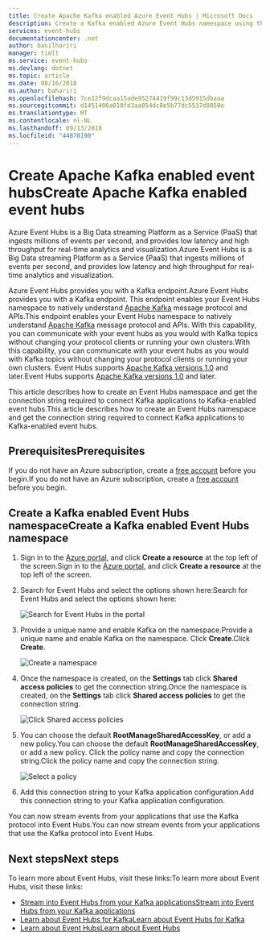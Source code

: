```yaml
---
title: Create Apache Kafka enabled Azure Event Hubs | Microsoft Docs
description: Create a Kafka enabled Azure Event Hubs namespace using the Azure portal
services: event-hubs
documentationcenter: .net
author: basilhariri
manager: timlt
ms.service: event-hubs
ms.devlang: dotnet
ms.topic: article
ms.date: 08/16/2018
ms.author: bahariri
ms.openlocfilehash: 7ce12f9dcaa15ade95274419f99c13d5915dbaaa
ms.sourcegitcommit: d1451406a010fd3aa854dc8e5b77dc5537d8050e
ms.translationtype: MT
ms.contentlocale: nl-NL
ms.lasthandoff: 09/13/2018
ms.locfileid: "44870190"
---
```

# <a name="create-apache-kafka-enabled-event-hubs"></a><span data-ttu-id="e0895-103">Create Apache Kafka enabled event hubs</span><span class="sxs-lookup"><span data-stu-id="e0895-103">Create Apache Kafka enabled event hubs</span></span>

<span data-ttu-id="e0895-104">Azure Event Hubs is a Big Data streaming Platform as a Service (PaaS) that ingests millions of events per second, and provides low latency and high throughput for real-time analytics and visualization.</span><span class="sxs-lookup"><span data-stu-id="e0895-104">Azure Event Hubs is a Big Data streaming Platform as a Service (PaaS) that ingests millions of events per second, and provides low latency and high throughput for real-time analytics and visualization.</span></span>

<span data-ttu-id="e0895-105">Azure Event Hubs provides you with a Kafka endpoint.</span><span class="sxs-lookup"><span data-stu-id="e0895-105">Azure Event Hubs provides you with a Kafka endpoint.</span></span> <span data-ttu-id="e0895-106">This endpoint enables your Event Hubs namespace to natively understand [Apache Kafka](https://kafka.apache.org/intro) message protocol and APIs.</span><span class="sxs-lookup"><span data-stu-id="e0895-106">This endpoint enables your Event Hubs namespace to natively understand [Apache Kafka](https://kafka.apache.org/intro) message protocol and APIs.</span></span> <span data-ttu-id="e0895-107">With this capability, you can communicate with your event hubs as you would with Kafka topics without changing your protocol clients or running your own clusters.</span><span class="sxs-lookup"><span data-stu-id="e0895-107">With this capability, you can communicate with your event hubs as you would with Kafka topics without changing your protocol clients or running your own clusters.</span></span> <span data-ttu-id="e0895-108">Event Hubs supports [Apache Kafka versions 1.0](https://kafka.apache.org/10/documentation.html) and later.</span><span class="sxs-lookup"><span data-stu-id="e0895-108">Event Hubs supports [Apache Kafka versions 1.0](https://kafka.apache.org/10/documentation.html) and later.</span></span>

<span data-ttu-id="e0895-109">This article describes how to create an Event Hubs namespace and get the connection string required to connect Kafka applications to Kafka-enabled event hubs.</span><span class="sxs-lookup"><span data-stu-id="e0895-109">This article describes how to create an Event Hubs namespace and get the connection string required to connect Kafka applications to Kafka-enabled event hubs.</span></span>

## <a name="prerequisites"></a><span data-ttu-id="e0895-110">Prerequisites</span><span class="sxs-lookup"><span data-stu-id="e0895-110">Prerequisites</span></span>

<span data-ttu-id="e0895-111">If you do not have an Azure subscription, create a [free account](https://azure.microsoft.com/free/?ref=microsoft.com&utm_source=microsoft.com&utm_medium=docs&utm_campaign=visualstudio) before you begin.</span><span class="sxs-lookup"><span data-stu-id="e0895-111">If you do not have an Azure subscription, create a [free account](https://azure.microsoft.com/free/?ref=microsoft.com&utm_source=microsoft.com&utm_medium=docs&utm_campaign=visualstudio) before you begin.</span></span>

## <a name="create-a-kafka-enabled-event-hubs-namespace"></a><span data-ttu-id="e0895-112">Create a Kafka enabled Event Hubs namespace</span><span class="sxs-lookup"><span data-stu-id="e0895-112">Create a Kafka enabled Event Hubs namespace</span></span>

1. <span data-ttu-id="e0895-113">Sign in to the [Azure portal][Azure portal], and click **Create a resource** at the top left of the screen.</span><span class="sxs-lookup"><span data-stu-id="e0895-113">Sign in to the [Azure portal][Azure portal], and click **Create a resource** at the top left of the screen.</span></span>

2. <span data-ttu-id="e0895-114">Search for Event Hubs and select the options shown here:</span><span class="sxs-lookup"><span data-stu-id="e0895-114">Search for Event Hubs and select the options shown here:</span></span>
    
    ![Search for Event Hubs in the portal](./media/event-hubs-create-kafka-enabled/event-hubs-create-event-hubs.png)
 
3. <span data-ttu-id="e0895-116">Provide a unique name and enable Kafka on the namespace.</span><span class="sxs-lookup"><span data-stu-id="e0895-116">Provide a unique name and enable Kafka on the namespace.</span></span> <span data-ttu-id="e0895-117">Click **Create**.</span><span class="sxs-lookup"><span data-stu-id="e0895-117">Click **Create**.</span></span>
    
    ![Create a namespace](./media/event-hubs-create-kafka-enabled/create-kafka-namespace.png)
 
4. <span data-ttu-id="e0895-119">Once the namespace is created, on the **Settings** tab click **Shared access policies** to get the connection string.</span><span class="sxs-lookup"><span data-stu-id="e0895-119">Once the namespace is created, on the **Settings** tab click **Shared access policies** to get the connection string.</span></span>

    ![Click Shared access policies](./media/event-hubs-create/create-event-hub7.png)

5. <span data-ttu-id="e0895-121">You can choose the default **RootManageSharedAccessKey**, or add a new policy.</span><span class="sxs-lookup"><span data-stu-id="e0895-121">You can choose the default **RootManageSharedAccessKey**, or add a new policy.</span></span> <span data-ttu-id="e0895-122">Click the policy name and copy the connection string.</span><span class="sxs-lookup"><span data-stu-id="e0895-122">Click the policy name and copy the connection string.</span></span> 
    
    ![Select a policy](./media/event-hubs-create/create-event-hub8.png)
 
6. <span data-ttu-id="e0895-124">Add this connection string to your Kafka application configuration.</span><span class="sxs-lookup"><span data-stu-id="e0895-124">Add this connection string to your Kafka application configuration.</span></span>

<span data-ttu-id="e0895-125">You can now stream events from your applications that use the Kafka protocol into Event Hubs.</span><span class="sxs-lookup"><span data-stu-id="e0895-125">You can now stream events from your applications that use the Kafka protocol into Event Hubs.</span></span>

## <a name="next-steps"></a><span data-ttu-id="e0895-126">Next steps</span><span class="sxs-lookup"><span data-stu-id="e0895-126">Next steps</span></span>

<span data-ttu-id="e0895-127">To learn more about Event Hubs, visit these links:</span><span class="sxs-lookup"><span data-stu-id="e0895-127">To learn more about Event Hubs, visit these links:</span></span>

* [<span data-ttu-id="e0895-128">Stream into Event Hubs from your Kafka applications</span><span class="sxs-lookup"><span data-stu-id="e0895-128">Stream into Event Hubs from your Kafka applications</span></span>](event-hubs-quickstart-kafka-enabled-event-hubs.md)
* [<span data-ttu-id="e0895-129">Learn about Event Hubs for Kafka</span><span class="sxs-lookup"><span data-stu-id="e0895-129">Learn about Event Hubs for Kafka</span></span>](event-hubs-for-kafka-ecosystem-overview.md)
* [<span data-ttu-id="e0895-130">Learn about Event Hubs</span><span class="sxs-lookup"><span data-stu-id="e0895-130">Learn about Event Hubs</span></span>](event-hubs-what-is-event-hubs.md)


[Azure portal]: https://portal.azure.com/
